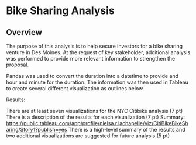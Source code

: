 # Bike Sharing Analysis

## Overview
The purpose of this analysis is to help secure investors for a bike sharing venture in Des Moines. At the request of key stakeholder, additional analysis was performed to provide more relevant information to strengthen the proposal.

Pandas was used to convert the duration into a datetime to provide and hour and minute for the duration. The information was then used in Tableau to create several different visualization as outlines below.

Results:


There are at least seven visualizations for the NYC Citibike analysis (7 pt)
There is a description of the results for each visualization (7 pt)
Summary:
https://public.tableau.com/app/profile/nielsa.r.lachapelle/viz/CitiBikeBikeSharing/Story1?publish=yes
There is a high-level summary of the results and two additional visualizations are suggested for future analysis (5 pt)
